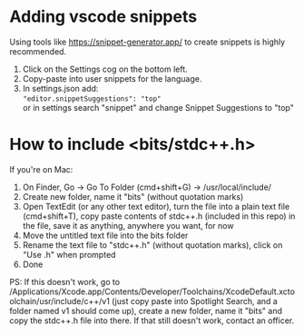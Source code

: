 # Adding vscode snippets

Using tools like https://snippet-generator.app/ to create snippets is highly recommended.

1. Click on the Settings cog on the bottom left.
2. Copy-paste into user snippets for the language.
3. In settings.json add:  
`"editor.snippetSuggestions": "top"`  
or in settings search "snippet" and change Snippet Suggestions to "top"




# How to include <bits/stdc++.h>

If you're on Mac:

1. On Finder, Go -> Go To Folder (cmd+shift+G) -> /usr/local/include/
2. Create new folder, name it "bits" (without quotation marks)
3. Open TextEdit (or any other text editor), turn the file into a plain text file (cmd+shift+T), copy paste contents of stdc++.h (included in this repo) in the file, save it as anything, anywhere you want, for now
4. Move the untitled text file into the bits folder
5. Rename the text file to "stdc++.h" (without quotation marks), click on "Use .h" when prompted
6. Done

PS: If this doesn't work, go to /Applications/Xcode.app/Contents/Developer/Toolchains/XcodeDefault.xctoolchain/usr/include/c++/v1 (just copy paste into Spotlight Search, and a folder named v1 should come up), create a new folder, name it "bits" and copy the stdc++.h file into there.
If that still doesn't work, contact an officer.
